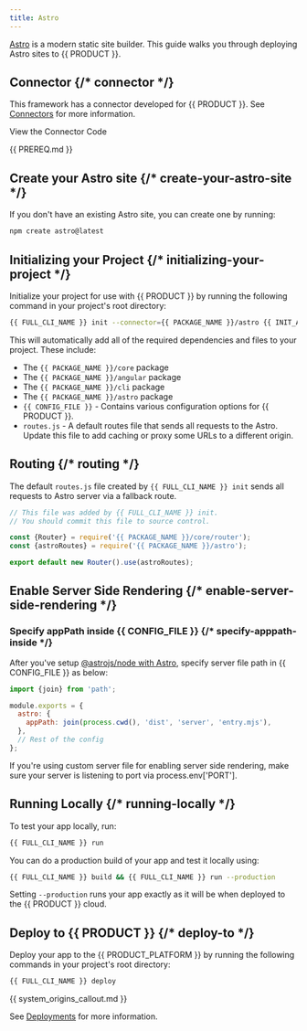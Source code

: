 ```yaml
---
title: Astro
---
```


[Astro](https://astro.build/) is a modern static site builder. This guide walks you through deploying Astro sites to {{ PRODUCT }}.

<!-- ## Example {/* example */}

<ExampleButtons
  title="Astro"
  siteUrl="https://edgio-community-examples-astro-live.layer0-limelight.link/"
  repoUrl="https://github.com/edgio-docs/edgio-astro-example"
  deployFromRepo
/> -->

<!-- ## Example SSR Site {/* example-ssr-site */}

This Astro example app uses server-side rendering.

<ExampleButtons
  title="Astro SSR"
  siteUrl="https://edgio-community-examples-astro-ssr-live.layer0-limelight.link/"
  repoUrl="https://github.com/edgio-docs/edgio-astro-ssr-example"
  deployFromRepo
/> -->

## Connector {/* connector */}

This framework has a connector developed for {{ PRODUCT }}. See [Connectors](/guides/sites_frameworks/connectors) for more information.

<ButtonLink
  variant="stroke"
  type="code"
  withIcon={true}
  href="https://github.com/edgio-docs/edgio-connectors/tree/main/edgio-astro-connector">
  View the Connector Code
</ButtonLink>

{{ PREREQ.md }}

## Create your Astro site {/* create-your-astro-site */}

If you don't have an existing Astro site, you can create one by running:

```bash
npm create astro@latest
```

## Initializing your Project {/* initializing-your-project */}

Initialize your project for use with {{ PRODUCT }} by running the following command in your project's root directory:

```bash
{{ FULL_CLI_NAME }} init --connector={{ PACKAGE_NAME }}/astro {{ INIT_ARG_EDGIO_VERSION }}
```

This will automatically add all of the required dependencies and files to your project. These include:

- The `{{ PACKAGE_NAME }}/core` package
- The `{{ PACKAGE_NAME }}/angular` package
- The `{{ PACKAGE_NAME }}/cli` package
- The `{{ PACKAGE_NAME }}/astro` package
- `{{ CONFIG_FILE }}` - Contains various configuration options for {{ PRODUCT }}.
- `routes.js` - A default routes file that sends all requests to the Astro. Update this file to add caching or proxy some URLs to a different origin.

## Routing {/* routing */}

The default `routes.js` file created by `{{ FULL_CLI_NAME }} init` sends all requests to Astro server via a fallback route.

```js
// This file was added by {{ FULL_CLI_NAME }} init.
// You should commit this file to source control.

const {Router} = require('{{ PACKAGE_NAME }}/core/router');
const {astroRoutes} = require('{{ PACKAGE_NAME }}/astro');

export default new Router().use(astroRoutes);
```

## Enable Server Side Rendering {/* enable-server-side-rendering */}

### Specify appPath inside {{ CONFIG_FILE }} {/* specify-apppath-inside */}

After you've setup [@astrojs/node with Astro](https://docs.astro.build/en/guides/integrations-guide/node/), specify server file path in {{ CONFIG_FILE }} as below:

```js filename="{{ CONFIG_FILE }}" ins="1,4-6"
import {join} from 'path';

module.exports = {
  astro: {
    appPath: join(process.cwd(), 'dist', 'server', 'entry.mjs'),
  },
  // Rest of the config
};
```

If you're using custom server file for enabling server side rendering, make sure your server is listening to port via process.env['PORT'].

## Running Locally {/* running-locally */}

To test your app locally, run:

```bash
{{ FULL_CLI_NAME }} run
```

You can do a production build of your app and test it locally using:

```bash
{{ FULL_CLI_NAME }} build && {{ FULL_CLI_NAME }} run --production
```

Setting `--production` runs your app exactly as it will be when deployed to the {{ PRODUCT }} cloud.

## Deploy to {{ PRODUCT }} {/* deploy-to */}

Deploy your app to the {{ PRODUCT_PLATFORM }} by running the following commands in your project's root directory:

```bash
{{ FULL_CLI_NAME }} deploy
```

{{ system_origins_callout.md }}

See [Deployments](/guides/basics/deployments) for more information.
